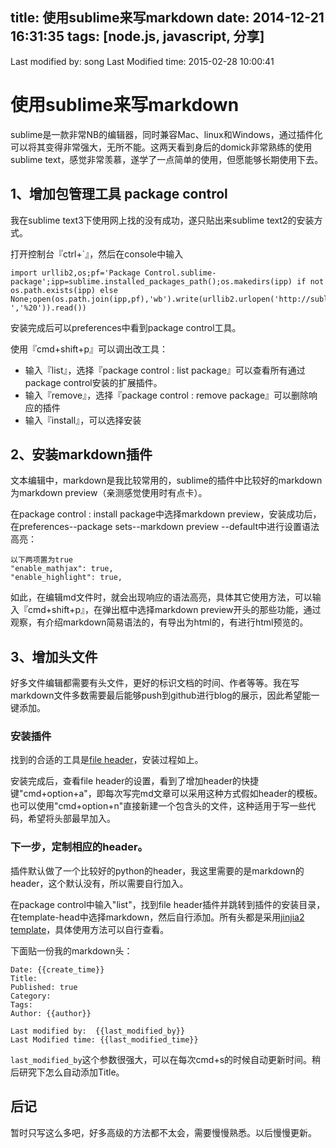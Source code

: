

title: 使用sublime来写markdown
date: 2014-12-21 16:31:35
tags: [node.js, javascript, 分享]
---

Last modified by:  song
Last Modified time: 2015-02-28 10:00:41
# 使用sublime来写markdown
sublime是一款非常NB的编辑器，同时兼容Mac、linux和Windows，通过插件化可以将其变得非常强大，无所不能。这两天看到身后的domick非常熟练的使用sublime text，感觉非常羡慕，遂学了一点简单的使用，但愿能够长期使用下去。
## 1、增加包管理工具 package control
我在sublime text3下使用网上找的没有成功，遂只贴出来sublime text2的安装方式。

打开控制台『ctrl+`』，然后在console中输入

	import urllib2,os;pf='Package Control.sublime-package';ipp=sublime.installed_packages_path();os.makedirs(ipp) if not os.path.exists(ipp) else None;open(os.path.join(ipp,pf),'wb').write(urllib2.urlopen('http://sublime.wbond.net/'+pf.replace(' ','%20')).read())
安装完成后可以preferences中看到package control工具。


<!--more-->

使用『cmd+shift+p』可以调出改工具：

* 输入『list』，选择『package control : list package』可以查看所有通过package control安装的扩展插件。
* 输入『remove』，选择『package control : remove package』可以删除响应的插件
* 输入『install』，可以选择安装

## 2、安装markdown插件
文本编辑中，markdown是我比较常用的，sublime的插件中比较好的markdown为markdown preview（亲测感觉使用时有点卡）。

在package control : install package中选择markdown preview，安装成功后，在preferences--package sets--markdown preview --default中进行设置语法高亮：

	以下两项置为true
	"enable_mathjax": true,
    "enable_highlight": true,
如此，在编辑md文件时，就会出现响应的语法高亮，具体其它使用方法，可以输入『cmd+shift+p』，在弹出框中选择markdown preview开头的那些功能，通过观察，有介绍markdown简易语法的，有导出为html的，有进行html预览的。

## 3、增加头文件
好多文件编辑都需要有头文件，更好的标识文档的时间、作者等等。我在写markdown文件多数需要最后能够push到github进行blog的展示，因此希望能一键添加。

### 安装插件
找到的合适的工具是[file header](http://shiyanhui.github.io/FileHeader/)，安装过程如上。

安装完成后，查看file header的设置，看到了增加header的快捷键"cmd+option+a"，即每次写完md文章可以采用这种方式假如header的模板。也可以使用"cmd+option+n"直接新建一个包含头的文件，这种适用于写一些代码，希望将头部最早加入。

### 下一步，定制相应的header。
插件默认做了一个比较好的python的header，我这里需要的是markdown的header，这个默认没有，所以需要自行加入。

在package control中输入"list"，找到file header插件并跳转到插件的安装目录，在template-head中选择markdown，然后自行添加。所有头都是采用[jinjia2 template](http://jinja.pocoo.org/docs/)，具体使用方法可以自行查看。

下面贴一份我的markdown头：

	Date: {{create_time}}  
	Title:   
	Published: true  
	Category:   
	Tags:  
	Author: {{author}}

	Last modified by:  {{last_modified_by}}
	Last Modified time: {{last_modified_time}}

`last_modified_by`这个参数很强大，可以在每次cmd+s的时候自动更新时间。稍后研究下怎么自动添加Title。

## 后记
暂时只写这么多吧，好多高级的方法都不太会，需要慢慢熟悉。以后慢慢更新。